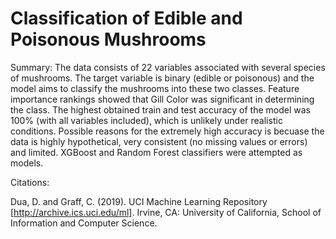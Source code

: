 # Classification of Edible and Poisonous Mushrooms

Summary:
The data consists of 22 variables associated with several species of mushrooms. The target variable is binary (edible or poisonous) and the model aims to classify the mushrooms into these two classes. Feature importance rankings showed that Gill Color was significant in determining the class. The highest obtained train and test accuracy of the model was 100% (with all variables included), which is unlikely under realistic conditions. Possible reasons for the extremely high accuracy is becuase the data is highly hypothetical, very consistent (no missing values or errors) and limited. XGBoost and Random Forest classifiers were attempted as models.

Citations:

Dua, D. and Graff, C. (2019). UCI Machine Learning Repository [http://archive.ics.uci.edu/ml]. Irvine, CA: University of California, School of Information and Computer Science.
